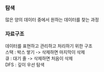 ### 탐색

많은 양의 데이터 중에서 원하는 데이터를 찾는 과정

### 자료구조

데이터를 표현하고 관리하고 처리하기 위한 구조
<br>
스택 : 박스 쌓기 -> 삭제하면 마지막이 삭제
<br>
큐 : 대기 줄 -> 삭제하면 처음이 삭제
<br>
DFS : 깊이 우선 탐색
